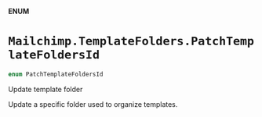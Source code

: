 **ENUM**

# `Mailchimp.TemplateFolders.PatchTemplateFoldersId`

```swift
enum PatchTemplateFoldersId
```

Update template folder

Update a specific folder used to organize templates.
